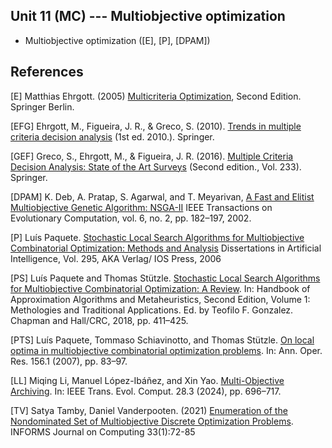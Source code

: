 ## Unit 11 (MC) --- Multiobjective optimization

- Multiobjective optimization ([E], [P], [DPAM])

## References

[E] Matthias Ehrgott. (2005) [Multicriteria Optimization](https://doi.org/10.1007/3-540-27659-9), Second
  Edition. Springer Berlin.

[EFG] Ehrgott, M., Figueira, J. R., & Greco, S. (2010). [Trends in multiple
criteria decision analysis](https://doi.org/10.1007/978-1-4419-5904-1) (1st ed. 2010.). Springer.

[GEF] Greco, S., Ehrgott, M., & Figueira, J. R. (2016). [Multiple Criteria
Decision Analysis: State of the Art
Surveys](https://doi.org/10.1007/978-1-4939-3094-4) (Second edition., Vol. 233).
Springer.

[DPAM] K. Deb, A. Pratap, S. Agarwal, and T. Meyarivan, [A Fast and Elitist
  Multiobjective Genetic Algorithm:
  NSGA-II](https://doi.org/10.1109/4235.996017) IEEE Transactions on
  Evolutionary Computation, vol. 6, no. 2, pp. 182–197, 2002.

[P] Luís Paquete. [Stochastic Local Search Algorithms for Multiobjective
Combinatorial Optimization: Methods and
Analysis](https://www.iospress.com/node15242/books/stochastic-local-search-algorithms-for-multiobjective-combinatorial-optimization)
Dissertations in Artificial Intelligence, Vol. 295, AKA Verlag/ IOS Press, 2006

[PS] Luís Paquete and Thomas Stützle. [Stochastic Local Search Algorithms for
Multiobjective Combinatorial Optimization: A
Review](https://doi.org/10.1201/9781351236423-24). In: Handbook of Approximation
Algorithms and Metaheuristics, Second Edition, Volume 1: Methologies and
Traditional Applications.  Ed. by Teofilo F. Gonzalez. Chapman and Hall/CRC,
2018, pp. 411–425.  

[PTS] Luís Paquete, Tommaso Schiavinotto, and Thomas Stützle. [On local optima
in multiobjective combinatorial optimization
problems](https://doi.org/10.1007/s10479-007-0230-0). In: Ann. Oper. Res. 156.1
(2007), pp. 83–97.

[LL] Miqing Li, Manuel López-Ibáñez, and Xin Yao. [Multi-Objective
Archiving](https://doi.org/10.1109/TEVC.2023.3314152). In: IEEE Trans.  Evol.
Comput. 28.3 (2024), pp. 696–717. 

[TV] Satya Tamby, Daniel Vanderpooten. (2021) [Enumeration of the
  Nondominated Set of Multiobjective Discrete Optimization
  Problems](https://doi.org/10.1287/ijoc.2020.0953). INFORMS Journal on
  Computing 33(1):72-85
